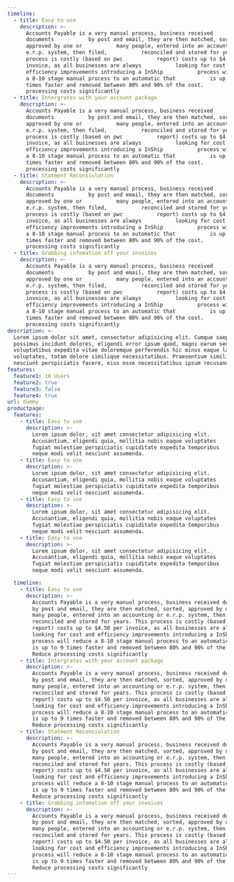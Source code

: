 ```yaml
---
timeline:
  - title: Easy to use
    description: >-
      Accounts Payable is a very manual process, business received
      documents           by post and email, they are then matched, sorted,
      approved by one or           many people, entered into an accounting or
      e.r.p. system, then filed,           reconciled and stored for years. This
      process is costly (based on pwc           report) costs up to $4.50 per
      invoice, as all businesses are always           looking for cost and
      efficiency improvements introducing a InShip           process will reduce
      a 8-10 stage manual process to an automatic that           is up to 9
      times faster and removed between 80% and 90% of the cost.           Reduce
      processing costs significantly
  - title: Intergrates with your account package
    description: >-
      Accounts Payable is a very manual process, business received
      documents           by post and email, they are then matched, sorted,
      approved by one or           many people, entered into an accounting or
      e.r.p. system, then filed,           reconciled and stored for years. This
      process is costly (based on pwc           report) costs up to $4.50 per
      invoice, as all businesses are always           looking for cost and
      efficiency improvements introducing a InShip           process will reduce
      a 8-10 stage manual process to an automatic that           is up to 9
      times faster and removed between 80% and 90% of the cost.           Reduce
      processing costs significantly
  - title: Statment Reconsiulation
    description: >-
      Accounts Payable is a very manual process, business received
      documents           by post and email, they are then matched, sorted,
      approved by one or           many people, entered into an accounting or
      e.r.p. system, then filed,           reconciled and stored for years. This
      process is costly (based on pwc           report) costs up to $4.50 per
      invoice, as all businesses are always           looking for cost and
      efficiency improvements introducing a InShip           process will reduce
      a 8-10 stage manual process to an automatic that           is up to 9
      times faster and removed between 80% and 90% of the cost.           Reduce
      processing costs significantly
  - title: Grabbing infomation off your invoices
    description: >-
      Accounts Payable is a very manual process, business received
      documents           by post and email, they are then matched, sorted,
      approved by one or           many people, entered into an accounting or
      e.r.p. system, then filed,           reconciled and stored for years. This
      process is costly (based on pwc           report) costs up to $4.50 per
      invoice, as all businesses are always           looking for cost and
      efficiency improvements introducing a InShip           process will reduce
      a 8-10 stage manual process to an automatic that           is up to 9
      times faster and removed between 80% and 90% of the cost.           Reduce
      processing costs significantly
description: >-
  Lorem ipsum dolor sit amet, consectetur adipisicing elit. Cumque saepe
  possimus incidunt dolores, eligendi error ipsum quod, magni earum sed delectus
  voluptatibus expedita vitae doloremque perferendis hic minus eaque laudantium
  voluptates, totam dolore similique necessitatibus. Praesentium similique nulla
  nesciunt perspiciatis facere, eius esse necessitatibus ipsum recusandae
features:
  feature1: 10 Users
  feature2: true
  feature3: false
  feature4: true
url: dummy
productpage:
  features:
    - title: Easy to use
      description: >-
        Lorem ipsum dolor, sit amet consectetur adipisicing elit.
        Accusantium, eligendi quia, mollitia nobis eaque voluptates
        fugiat molestiae perspiciatis cupiditate expedita temporibus
        neque modi velit nesciunt assumenda.
    - title: Easy to use
      description: >-
        Lorem ipsum dolor, sit amet consectetur adipisicing elit.
        Accusantium, eligendi quia, mollitia nobis eaque voluptates
        fugiat molestiae perspiciatis cupiditate expedita temporibus
        neque modi velit nesciunt assumenda.
    - title: Easy to use
      description: >-
        Lorem ipsum dolor, sit amet consectetur adipisicing elit.
        Accusantium, eligendi quia, mollitia nobis eaque voluptates
        fugiat molestiae perspiciatis cupiditate expedita temporibus
        neque modi velit nesciunt assumenda.
    - title: Easy to use
      description: >-
        Lorem ipsum dolor, sit amet consectetur adipisicing elit.
        Accusantium, eligendi quia, mollitia nobis eaque voluptates
        fugiat molestiae perspiciatis cupiditate expedita temporibus
        neque modi velit nesciunt assumenda.                

  timeline:
    - title: Easy to use
      description: >-
        Accounts Payable is a very manual process, business received documents
        by post and email, they are then matched, sorted, approved by one or
        many people, entered into an accounting or e.r.p. system, then filed,
        reconciled and stored for years. This process is costly (based on pwc
        report) costs up to $4.50 per invoice, as all businesses are always
        looking for cost and efficiency improvements introducing a InShip
        process will reduce a 8-10 stage manual process to an automatic that
        is up to 9 times faster and removed between 80% and 90% of the cost.
        Reduce processing costs significantly
    - title: Intergrates with your account package
      description: >-
        Accounts Payable is a very manual process, business received documents
        by post and email, they are then matched, sorted, approved by one or
        many people, entered into an accounting or e.r.p. system, then filed,
        reconciled and stored for years. This process is costly (based on pwc
        report) costs up to $4.50 per invoice, as all businesses are always
        looking for cost and efficiency improvements introducing a InShip
        process will reduce a 8-10 stage manual process to an automatic that
        is up to 9 times faster and removed between 80% and 90% of the cost.
        Reduce processing costs significantly
    - title: Statment Reconsiulation
      description: >-
        Accounts Payable is a very manual process, business received documents
        by post and email, they are then matched, sorted, approved by one or
        many people, entered into an accounting or e.r.p. system, then filed,
        reconciled and stored for years. This process is costly (based on pwc
        report) costs up to $4.50 per invoice, as all businesses are always
        looking for cost and efficiency improvements introducing a InShip
        process will reduce a 8-10 stage manual process to an automatic that
        is up to 9 times faster and removed between 80% and 90% of the cost.
        Reduce processing costs significantly
    - title: Grabbing infomation off your invoices
      description: >-
        Accounts Payable is a very manual process, business received documents
        by post and email, they are then matched, sorted, approved by one or
        many people, entered into an accounting or e.r.p. system, then filed,
        reconciled and stored for years. This process is costly (based on pwc
        report) costs up to $4.50 per invoice, as all businesses are always
        looking for cost and efficiency improvements introducing a InShip
        process will reduce a 8-10 stage manual process to an automatic that
        is up to 9 times faster and removed between 80% and 90% of the cost.
        Reduce processing costs significantly
---
```

